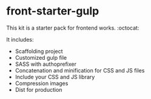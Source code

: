 # front-starter-gulp

This kit is a starter pack for frontend works. :octocat:

It includes:
- Scaffolding project
- Customized gulp file
- SASS with authoprefixer
- Concatenation and minification for CSS and JS files
- Include your CSS and JS library
- Compression images
- Dist for production

 
